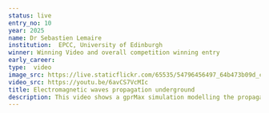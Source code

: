```yaml
---
status: live
entry_no: 10
year: 2025
name: Dr Sebastien Lemaire
institution:  EPCC, University of Edinburgh
winner: Winning Video and overall competition winning entry
early_career: 
type:  video 
image_src: https://live.staticflickr.com/65535/54796456497_64b473b09d_c.jpg
video_src: https://youtu.be/6avCS7VcMIc
title: Electromagnetic waves propagation underground
description: This video shows a gprMax simulation modelling the propagation of Electromagnetic fields coming from an above ground source into the earth. It models the interactions with the materials the fields come into contact with. The electric field (blue) is emitted at the surface, goes through the ground and interacts with a pair of perpendicular metallic pipes. These simulations enable the modelling of the return signature of subterranean structures, which have a variety of industry applications. <br><br>The simulation at the centre of the video uses an underlying grid of 750M cells and was run on 8 nodes using the UK national supercomputer ARCHER2. The data was then pre-processed using ParaView to export vdb files and perform a lossy data compression by discarding data points where the Electromagnetic field is negligible. Finally, the scene and all its components were designed and rendered using Blender.
---
```



